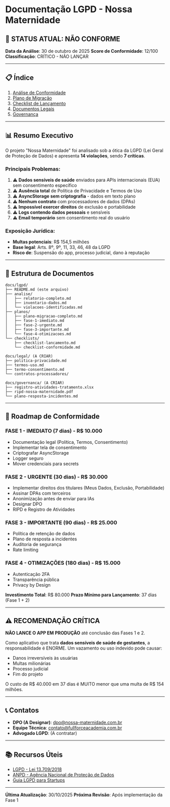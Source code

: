 # Documentação LGPD - Nossa Maternidade

## 🚨 STATUS ATUAL: NÃO CONFORME

**Data da Análise**: 30 de outubro de 2025
**Score de Conformidade**: 12/100
**Classificação**: CRÍTICO - NÃO LANÇAR

---

## 📋 Índice

1. [Análise de Conformidade](#análise)
2. [Plano de Migração](#plano)
3. [Checklist de Lançamento](#checklist)
4. [Documentos Legais](#documentos)
5. [Governança](#governanca)

---

## 📊 Resumo Executivo

O projeto "Nossa Maternidade" foi analisado sob a ótica da LGPD (Lei Geral de Proteção de Dados) e apresenta **14 violações**, sendo **7 críticas**.

### Principais Problemas:

1. ⚠️ **Dados sensíveis de saúde** enviados para APIs internacionais (EUA) sem consentimento específico
2. ⚠️ **Ausência total** de Política de Privacidade e Termos de Uso
3. ⚠️ **AsyncStorage sem criptografia** - dados em texto plano
4. ⚠️ **Nenhum contrato** com processadores de dados (DPAs)
5. ⚠️ **Impossível exercer direitos** de exclusão e portabilidade
6. ⚠️ **Logs contendo dados pessoais** e sensíveis
7. ⚠️ **Email temporário** sem consentimento real do usuário

### Exposição Jurídica:

- **Multas potenciais**: R$ 154,5 milhões
- **Base legal**: Arts. 8º, 9º, 11, 33, 46, 48 da LGPD
- **Risco de**: Suspensão do app, processo judicial, dano à reputação

---

## 📁 Estrutura de Documentos

```
docs/lgpd/
├── README.md (este arquivo)
├── analise/
│   ├── relatorio-completo.md
│   ├── inventario-dados.md
│   └── violacoes-identificadas.md
├── planos/
│   ├── plano-migracao-completo.md
│   ├── fase-1-imediato.md
│   ├── fase-2-urgente.md
│   ├── fase-3-importante.md
│   └── fase-4-otimizacoes.md
└── checklists/
    ├── checklist-lancamento.md
    └── checklist-conformidade.md

docs/legal/ (A CRIAR)
├── politica-privacidade.md
├── termos-uso.md
├── termo-consentimento.md
└── contratos-processadores/

docs/governanca/ (A CRIAR)
├── registro-atividades-tratamento.xlsx
├── ripd-nossa-maternidade.pdf
└── plano-resposta-incidentes.md
```

---

## 🎯 Roadmap de Conformidade

### FASE 1 - IMEDIATO (7 dias) - R$ 10.000
- Documentação legal (Política, Termos, Consentimento)
- Implementar tela de consentimento
- Criptografar AsyncStorage
- Logger seguro
- Mover credenciais para secrets

### FASE 2 - URGENTE (30 dias) - R$ 30.000
- Implementar direitos dos titulares (Meus Dados, Exclusão, Portabilidade)
- Assinar DPAs com terceiros
- Anonimização antes de enviar para IAs
- Designar DPO
- RIPD e Registro de Atividades

### FASE 3 - IMPORTANTE (90 dias) - R$ 25.000
- Política de retenção de dados
- Plano de resposta a incidentes
- Auditoria de segurança
- Rate limiting

### FASE 4 - OTIMIZAÇÕES (180 dias) - R$ 15.000
- Autenticação 2FA
- Transparência pública
- Privacy by Design

**Investimento Total**: R$ 80.000
**Prazo Mínimo para Lançamento**: 37 dias (Fase 1 + 2)

---

## ⚠️ RECOMENDAÇÃO CRÍTICA

**NÃO LANCE O APP EM PRODUÇÃO** até conclusão das Fases 1 e 2.

Como aplicativo que trata **dados sensíveis de saúde de gestantes**, a responsabilidade é ENORME. Um vazamento ou uso indevido pode causar:
- Danos irreversíveis às usuárias
- Multas milionárias
- Processo judicial
- Fim do projeto

O custo de R$ 40.000 em 37 dias é MUITO menor que uma multa de R$ 154 milhões.

---

## 📞 Contatos

- **DPO (A Designar)**: dpo@nossa-maternidade.com.br
- **Equipe Técnica**: contato@fullforceacademia.com.br
- **Advogado LGPD**: (A contratar)

---

## 📚 Recursos Úteis

- [LGPD - Lei 13.709/2018](http://www.planalto.gov.br/ccivil_03/_ato2015-2018/2018/lei/l13709.htm)
- [ANPD - Agência Nacional de Proteção de Dados](https://www.gov.br/anpd/)
- [Guia LGPD para Startups](https://www.gov.br/anpd/pt-br/documentos-e-publicacoes/guia-lgpd-para-startups)

---

**Última Atualização**: 30/10/2025
**Próxima Revisão**: Após implementação da Fase 1
